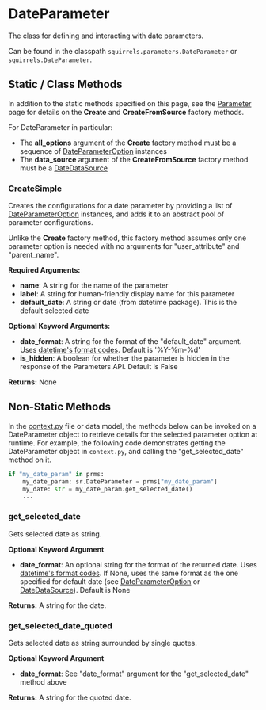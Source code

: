 # DateParameter

The class for defining and interacting with date parameters. 

Can be found in the classpath `squirrels.parameters.DateParameter` or `squirrels.DateParameter`.

## Static / Class Methods

In addition to the static methods specified on this page, see the [Parameter] page for details on the **Create** and **CreateFromSource** factory methods.

For DateParameter in particular:
- The **all_options** argument of the **Create** factory method must be a sequence of [DateParameterOption](../parameter_options/DateParameterOption) instances
- The **data_source** argument of the **CreateFromSource** factory method must be a [DateDataSource](../data_sources/DateDataSource) 

### CreateSimple

Creates the configurations for a date parameter by providing a list of [DateParameterOption](../parameter_options/DateParameterOption) instances, and adds it to an abstract pool of parameter configurations.

Unlike the **Create** factory method, this factory method assumes only one parameter option is needed with no arguments for "user_attribute" and "parent_name".

**Required Arguments:**

- **name**: A string for the name of the parameter
- **label**: A string for human-friendly display name for this parameter
- **default_date**: A string or date (from datetime package). This is the default selected date

**Optional Keyword Arguments:**

- **date_format**: A string for the format of the "default_date" argument. Uses [datetime's format codes](https://www.w3schools.com/python/gloss_python_date_format_codes.asp). Default is '%Y-%m-%d'
- **is_hidden**: A boolean for whether the parameter is hidden in the response of the Parameters API. Default is False

**Returns:** None

## Non-Static Methods

In the [context.py](../../../docs/topics/context) file or data model, the methods below can be invoked on a DateParameter object to retrieve details for the selected parameter option at runtime. For example, the following code demonstrates getting the DateParameter object in `context.py`, and calling the "get_selected_date" method on it.

```python
if "my_date_param" in prms:
    my_date_param: sr.DateParameter = prms["my_date_param"]
    my_date: str = my_date_param.get_selected_date()
    ...
```

### get_selected_date

Gets selected date as string.

**Optional Keyword Argument**

- **date_format**: An optional string for the format of the returned date. Uses [datetime's format codes](https://www.w3schools.com/python/gloss_python_date_format_codes.asp). If None, uses the same format as the one specified for default date (see [DateParameterOption](../parameter_options/DateParameterOption) or [DateDataSource](../data_sources/DateDataSource)). Default is None

**Returns:** A string for the date.

### get_selected_date_quoted

Gets selected date as string surrounded by single quotes.

**Optional Keyword Argument**

- **date_format**: See "date_format" argument for the "get_selected_date" method above

**Returns:** A string for the quoted date.


[Parameter]: ./Parameter